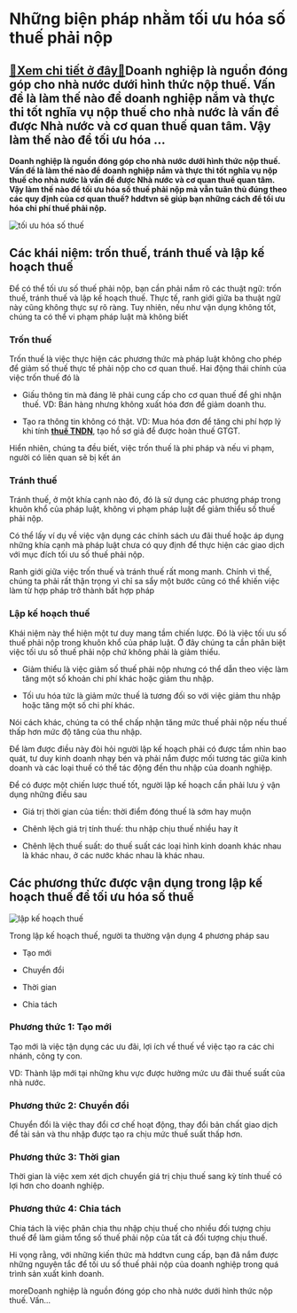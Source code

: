 Những biện pháp nhằm tối ưu hóa số thuế phải nộp
================================================

[:gift:Xem chi tiết ở đây:gift:](https://hddtvn.com/nhung-bien-phap-nham-toi-uu-hoa-so-thue-phai-nop/)Doanh nghiệp là nguồn đóng góp cho nhà nước dưới hình thức nộp thuế. Vấn đề là làm thế nào để doanh nghiệp nắm và thực thi tốt nghĩa vụ nộp thuế cho nhà nước là vấn đề được Nhà nước và cơ quan thuế quan tâm. Vậy làm thế nào để tối ưu hóa …
-----------------------------------------------------------------------------------------------------------------------------------------------------------------------------------------------------------------------------------------------

**Doanh nghiệp là nguồn đóng góp cho nhà nước dưới hình thức nộp thuế. Vấn đề là làm thế nào để doanh nghiệp nắm và thực thi tốt nghĩa vụ nộp thuế cho nhà nước là vấn đề được Nhà nước và cơ quan thuế quan tâm. Vậy làm thế nào để tối ưu hóa số thuế phải nộp mà vẫn tuân thủ đúng theo các quy định của cơ quan thuế? hddtvn sẽ giúp bạn những cách để tối ưu hóa chi phí thuế phải nộp.**


![tối ưu hóa số thuế](https://hddtvn.com/wp-content/uploads/2021/01/tax12.jpg)


Các khái niệm: trốn thuế, tránh thuế và lập kế hoạch thuế
---------------------------------------------------------


Để có thể tối ưu số thuế phải nộp, bạn cần phải nắm rõ các thuật ngữ: trốn thuế, tránh thuế và lập kế hoạch thuế. Thực tế, ranh giới giữa ba thuật ngữ này cũng không thực sự rõ ràng. Tuy nhiên, nếu như vận dụng không tốt, chúng ta có thể vi phạm pháp luật mà không biết


### Trốn thuế


Trốn thuế là việc thực hiện các phương thức mà pháp luật không cho phép để giảm số thuế thực tế phải nộp cho cơ quan thuế. Hai động thái chính của việc trốn thuế đó là




* Giấu thông tin mà đáng lẽ phải cung cấp cho cơ quan thuế để ghi nhận thuế. VD: Bán hàng nhưng không xuất hóa đơn để giảm doanh thu.

* Tạo ra thông tin không có thật. VD: Mua hóa đơn để tăng chi phí hợp lý khi tính **[thuế TNDN](#)**, tạo hồ sơ giả để được hoàn thuế GTGT.



Hiển nhiên, chúng ta đều biết, việc trốn thuế là phi pháp và nếu vi phạm, người có liên quan sẽ bị kết án


### Tránh thuế


Tránh thuế, ở một khía cạnh nào đó, đó là sử dụng các phương pháp trong khuôn khổ của pháp luật, không vi phạm pháp luật để giảm thiểu số thuế phải nộp.


Có thể lấy ví dụ về việc vận dụng các chính sách ưu đãi thuế hoặc áp dụng những khía cạnh mà pháp luật chưa có quy định để thực hiện các giao dịch với mục đích tối ưu số thuế phải nộp.


Ranh giới giữa việc trốn thuế và tránh thuế rất mong manh. Chính vì thế, chúng ta phải rất thận trọng vì chỉ sa sẩy một bước cũng có thể khiến việc làm từ hợp pháp trở thành bất hợp pháp


### Lập kế hoạch thuế


Khái niệm này thể hiện một tư duy mang tầm chiến lược. Đó là việc tối ưu số thuế phải nộp trong khuôn khổ của pháp luật. Ở đây chúng ta cần phân biệt việc tối ưu số thuế phải nộp chứ không phải là giảm thiểu.




* Giảm thiểu là việc giảm số thuế phải nộp nhưng có thể dẫn theo việc làm tăng một số khoản chi phí khác hoặc giảm thu nhập.

* Tối ưu hóa tức là giảm mức thuế là tương đối so với việc giảm thu nhập hoặc tăng một số chi phí khác.



Nói cách khác, chúng ta có thể chấp nhận tăng mức thuế phải nộp nếu thuế thấp hơn mức độ tăng của thu nhập.


Để làm được điều này đòi hỏi người lập kế hoạch phải có được tầm nhìn bao quát, tư duy kinh doanh nhạy bén và phải nắm được mối tương tác giữa kinh doanh và các loại thuế có thể tác động đến thu nhập của doanh nghiệp.


Để có được một chiến lược thuế tốt, người lập kế hoạch cần phải lưu ý vận dụng những điều sau




* Giá trị thời gian của tiền: thời điểm đóng thuế là sớm hay muộn

* Chênh lệch giá trị tính thuế: thu nhập chịu thuế nhiều hay ít

* Chênh lệch thuế suất: do thuế suất các loại hình kinh doanh khác nhau là khác nhau, ở các nước khác nhau là khác nhau.



Các phương thức được vận dụng trong lập kế hoạch thuế để tối ưu hóa số thuế
---------------------------------------------------------------------------


![lập kế hoạch thuế](https://hddtvn.com/wp-content/uploads/2021/01/planing-tax.jpg)


Trong lập kế hoạch thuế, người ta thường vận dụng 4 phương pháp sau




* Tạo mới

* Chuyển đổi

* Thời gian

* Chia tách



### Phương thức 1: Tạo mới


Tạo mới là việc tận dụng các ưu đãi, lợi ích về thuế về việc tạo ra các chi nhánh, công ty con.


VD: Thành lập mới tại những khu vực được hưởng mức ưu đãi thuế suất của nhà nước.


### Phương thức 2: Chuyển đổi


Chuyển đổi là việc thay đổi cơ chế hoạt động, thay đổi bản chất giao dịch để tài sản và thu nhập được tạo ra chịu mức thuế suất thấp hơn.


### Phương thức 3: Thời gian


Thời gian là việc xem xét dịch chuyển giá trị chịu thuế sang kỳ tính thuế có lợi hơn cho doanh nghiệp.


### Phương thức 4: Chia tách


Chia tách là việc phân chia thu nhập chịu thuế cho nhiều đối tượng chịu thuế để làm giảm tổng số thuế phải nộp của tất cả đối tượng chịu thuế.


Hi vọng rằng, với những kiến thức mà hddtvn cung cấp, bạn đã nắm được những nguyên tắc để tối ưu số thuế phải nộp của doanh nghiệp trong quá trình sản xuất kinh doanh.



moreDoanh nghiệp là nguồn đóng góp cho nhà nước dưới hình thức nộp thuế. Vấn…

